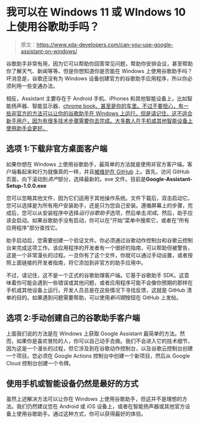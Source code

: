 # 我可以在 Windows 11 或 WIndows 10 上使用谷歌助手吗？

> 原文：<https://www.xda-developers.com/can-you-use-google-assistant-on-windows/>

谷歌助手非常有用，因为它可以帮助你回答常见问题，帮助你安排会议，甚至帮助你了解天气、新闻等等。但是你想知道你是否能在 Windows 上使用谷歌助手吗？坏消息是，谷歌还没有为 Windows 设备创建官方的谷歌助手应用程序，所以你必须利用一些变通办法。

相反，Assistant 主要存在于 Android 手机、iPhones 和其他智能设备上，比如智能扬声器、智能显示器、[chrome book、甚至是你的车里。不过不要担心，有一些非官方的方法可以让你的谷歌助手在 Windows 上运行。但是请记住，这不适合新手用户，因为有很多技术步骤需要你去完成。大多数人在手机或其他智能设备上使用助手会更好。](https://www.xda-developers.com/best-chromebooks/)

## 选项 1:下载非官方桌面客户端

如果你想在 Windows 上使用谷歌助手，最简单的方法就是使用非官方客户端。客户端看起来和行为就像真的一样，并且[被维护在 GitHub](https://github.com/Melvin-Abraham/Google-Assistant-Unofficial-Desktop-Client) 上。首先，访问 GitHub 页面，向下滚动到*资产*部分，选择最新的。exe 文件。目前是**Google-Assistant-Setup-1.0.0.exe**

您可以忽略其他文件，因为它们适用于其他操作系统。文件下载后，双击启动它。您可以选择是为所有用户安装助手，还是只为您自己安装。遵循屏幕上的步骤，完成后，您可以从安装程序中选择*运行谷歌助手*选项，然后单击*完成*。然后，助手应该会启动。如果谷歌助手没有启动，你可以在“开始”菜单中搜索它，或者在“所有应用程序”部分查找它。

助手启动后，您需要创建一个验证文件。你必须通过谷歌动作控制台和谷歌云控制台来完成这项工作。该应用程序的开发者有一个很好的指南，可以帮助但被警告，这是一个非常漫长的过程。一旦你有了这个文件，你就可以通过手动设置，或者按照上面链接的开发者指南，将它添加到非官方的助手应用中。

不过，请记住，这不是一个正式的谷歌助理客户端。它基于谷歌助手 SDK。这意味着你可能会遇到一些错误或其他问题，或者应用程序可能不会像你预期的那样在手机或其他设备上运行。开发人员总是在这些情况下寻找反馈，这就是 GitHub 清单的目的。如果遇到问题需要帮助，可以使用*新问题*按钮在 GitHub 上发帖。

## 选项 2:手动创建自己的谷歌助手客户端

上面我们说的方法是在 Windows 上获取 Google Assistant 最简单的方法。然而，如果你是喜欢冒险的人，你可以自己动手去做。我们不会进入它的技术细节，因为这是一个漫长的过程，但它涉及到在谷歌动作控制台，以及谷歌云控制台创建一个项目。您必须在 Google Actions 控制台中创建一个新项目，然后从 Google Cloud 控制台创建一个令牌。

## 使用手机或智能设备仍然是最好的方式

虽然上述解决方法可以让你在 Windows 上使用谷歌助手，但这并不是理想的方法。我们仍然建议您在 Android 或 iOS 设备上，或者在智能扬声器或其他官方设备上使用谷歌助手。通过这种方式，你可以获得最好的体验。